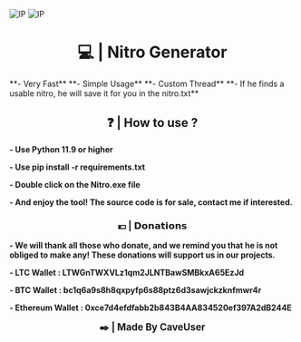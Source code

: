 ![IP](https://i.goopics.net/or645u.png)
![IP](https://i.goopics.net/fz5ukc.png)

<h1 align="center">💻 | Nitro Generator</h1>
**- Very Fast**
**- Simple Usage**
**- Custom Thread**
**- If he finds a usable nitro, he will save it for you in the nitro.txt**
<h2 align="center">❓ | How to use ?</h2>

**- Use Python 11.9 or higher**

**- Use pip install -r requirements.txt**

**- Double click on the Nitro.exe file**

**- And enjoy the tool! The source code is for sale, contact me if interested.**


<h3 align="center">💶 | 𝗗𝗼𝗻𝗮𝘁𝗶𝗼𝗻𝘀</h3>

**- We will thank all those who donate, and we remind you that he is not obliged to make any! These donations will support us in our projects.**


**- LTC Wallet : LTWGnTWXVLz1qm2JLNTBawSMBkxA65EzJd**

**- BTC Wallet : bc1q6a9s8h8qxpyfp6s88ptz6d3sawjckzknfmwr4r**

**- Ethereum Wallet : 0xce7d4efdfabb2b843B4AA834520ef397A2dB244E**

<p align="center">
  <b><big>✒️ | Made By CaveUser</big></b>
</p>
